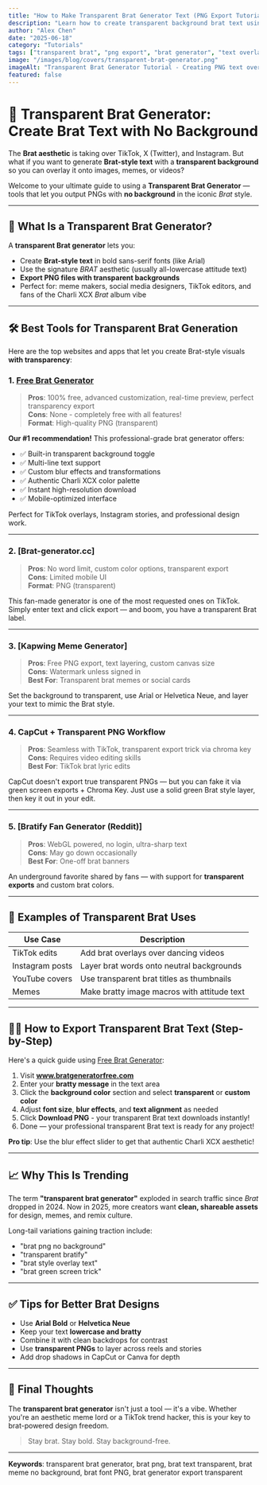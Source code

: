 ```yaml
---
title: "How to Make Transparent Brat Generator Text (PNG Export Tutorial)"
description: "Learn how to create transparent background brat text using various generators. Perfect for overlays, memes, and social media designs."
author: "Alex Chen"
date: "2025-06-18"
category: "Tutorials"
tags: ["transparent brat", "png export", "brat generator", "text overlay", "tutorials"]
image: "/images/blog/covers/transparent-brat-generator.png"
imageAlt: "Transparent Brat Generator Tutorial - Creating PNG text overlays with transparent backgrounds"
featured: false
---
```


# 🧃 Transparent Brat Generator: Create Brat Text with No Background

The **Brat aesthetic** is taking over TikTok, X (Twitter), and Instagram. But what if you want to generate **Brat-style text** with a **transparent background** so you can overlay it onto images, memes, or videos?

Welcome to your ultimate guide to using a **Transparent Brat Generator** — tools that let you output PNGs with **no background** in the iconic *Brat* style.

---

## 🌟 What Is a Transparent Brat Generator?

A **transparent Brat generator** lets you:

- Create **Brat-style text** in bold sans-serif fonts (like Arial)
- Use the signature *BRAT* aesthetic (usually all-lowercase attitude text)
- **Export PNG files with transparent backgrounds**
- Perfect for: meme makers, social media designers, TikTok editors, and fans of the Charli XCX *Brat* album vibe

---

## 🛠️ Best Tools for Transparent Brat Generation

Here are the top websites and apps that let you create Brat-style visuals **with transparency**:

### 1. [Free Brat Generator](https://www.bratgeneratorfree.com)

> **Pros**: 100% free, advanced customization, real-time preview, perfect transparency export  
> **Cons**: None - completely free with all features!  
> **Format**: High-quality PNG (transparent)

**Our #1 recommendation!** This professional-grade brat generator offers:
- ✅ Built-in transparent background toggle
- ✅ Multi-line text support
- ✅ Custom blur effects and transformations
- ✅ Authentic Charli XCX color palette
- ✅ Instant high-resolution download
- ✅ Mobile-optimized interface

Perfect for TikTok overlays, Instagram stories, and professional design work.

---

### 2. [Brat-generator.cc]

> **Pros**: No word limit, custom color options, transparent export  
> **Cons**: Limited mobile UI  
> **Format**: PNG (transparent)

This fan-made generator is one of the most requested ones on TikTok. Simply enter text and click export — and boom, you have a transparent Brat label.

---

### 3. [Kapwing Meme Generator]

> **Pros**: Free PNG export, text layering, custom canvas size  
> **Cons**: Watermark unless signed in  
> **Best For**: Transparent brat memes or social cards

Set the background to transparent, use Arial or Helvetica Neue, and layer your text to mimic the Brat style.

---

### 4. **CapCut + Transparent PNG Workflow**

> **Pros**: Seamless with TikTok, transparent export trick via chroma key  
> **Cons**: Requires video editing skills  
> **Best For**: TikTok brat lyric edits

CapCut doesn't export true transparent PNGs — but you can fake it via green screen exports + Chroma Key. Just use a solid green Brat style layer, then key it out in your edit.

---

### 5. [Bratify Fan Generator (Reddit)]

> **Pros**: WebGL powered, no login, ultra-sharp text  
> **Cons**: May go down occasionally  
> **Best For**: One-off brat banners

An underground favorite shared by fans — with support for **transparent exports** and custom brat colors.

---

## 📸 Examples of Transparent Brat Uses

| Use Case         | Description                                 |
|------------------|---------------------------------------------|
| TikTok edits     | Add brat overlays over dancing videos       |
| Instagram posts  | Layer brat words onto neutral backgrounds   |
| YouTube covers   | Use transparent brat titles as thumbnails   |
| Memes            | Make bratty image macros with attitude text |

---

## 🧑‍💻 How to Export Transparent Brat Text (Step-by-Step)

Here's a quick guide using [Free Brat Generator](https://www.bratgeneratorfree.com):

1. Visit **www.bratgeneratorfree.com**
2. Enter your **bratty message** in the text area
3. Click the **background color** section and select **transparent** or **custom color**
4. Adjust **font size**, **blur effects**, and **text alignment** as needed
5. Click **Download PNG** - your transparent Brat text downloads instantly!
6. Done — your professional transparent Brat text is ready for any project!

**Pro tip**: Use the blur effect slider to get that authentic Charli XCX aesthetic!

---

## 📈 Why This Is Trending

The term **"transparent brat generator"** exploded in search traffic since *Brat* dropped in 2024. Now in 2025, more creators want **clean, shareable assets** for design, memes, and remix culture.

Long-tail variations gaining traction include:

- "brat png no background"
- "transparent bratify"
- "brat style overlay text"
- "brat green screen trick"

---

## ✅ Tips for Better Brat Designs

- Use **Arial Bold** or **Helvetica Neue**
- Keep your text **lowercase and bratty**
- Combine it with clean backdrops for contrast
- Use **transparent PNGs** to layer across reels and stories
- Add drop shadows in CapCut or Canva for depth

---

## 💬 Final Thoughts

The **transparent brat generator** isn't just a tool — it's a vibe. Whether you're an aesthetic meme lord or a TikTok trend hacker, this is your key to brat-powered design freedom.

> Stay brat. Stay bold. Stay background-free.

---

**Keywords**: transparent brat generator, brat png, brat text transparent, brat meme no background, brat font PNG, brat generator export transparent
